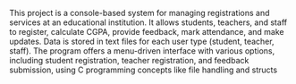 This project is a console-based system for managing registrations and services at an educational institution. It allows students, teachers, and staff to register, calculate CGPA, provide feedback, mark attendance, and make updates. Data is stored in text files for each user type (student, teacher, staff). The program offers a menu-driven interface with various options, including student registration, teacher registration, and feedback submission, using C programming concepts like file handling and structs
